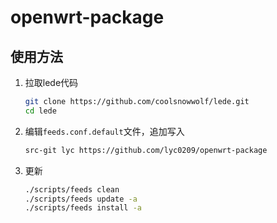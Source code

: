 # openwrt-package

## 使用方法

1. 拉取lede代码

   ```bash
   git clone https://github.com/coolsnowwolf/lede.git
   cd lede
   ```

2. 编辑`feeds.conf.default`文件，追加写入

   ```bash
   src-git lyc https://github.com/lyc0209/openwrt-package
   ```

3. 更新

   ```bash
   ./scripts/feeds clean
   ./scripts/feeds update -a
   ./scripts/feeds install -a
   ```

   